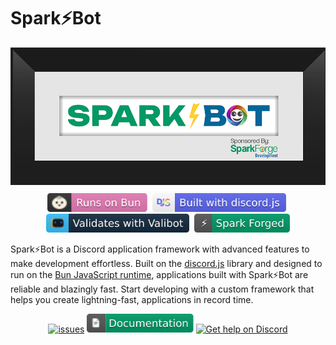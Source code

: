 # Spark⚡️Bot

<div align="center" style="margin-bottom: 10px;">
    <img src="https://github.com/SparkBotDev/.github/raw/main/assets/images/readme-banner.png" alt="">
</div>
<div align="center" style="margin-bottom: 10px;">
    <a href="https://bun.sh"><img alt="Runs on Bun" src="https://github.com/SparkBotDev/.github/raw/main/assets/images/badges/bun.svg" height=30></a>&nbsp;
    <a href="https://discord.js.org"><img alt=" Built with discord.js" src="https://github.com/SparkBotDev/.github/raw/main/assets/images/badges/discordjs.svg" height=30></a>&nbsp;
    <a href="https://valibot.dev"><img alt="Validates with Valibot" src="https://github.com/SparkBotDev/.github/raw/main/assets/images/badges/valibot.svg" height=30></a>&nbsp;
    <a href="https://valibot.dev"><img alt="Validates with Valibot" src="https://github.com/SparkBotDev/.github/raw/main/assets/images/badges/forged.svg" height=30></a>
</div>

Spark⚡️Bot is a Discord application framework with advanced features to make development effortless. Built on the [discord.js](https://discordjs.dev/) library and designed to run on the [Bun JavaScript runtime](https://bun.sh/), applications built with Spark⚡️Bot are reliable and blazingly fast. Start developing with a custom framework that helps you create lightning-fast, applications in record time.

<div align="center">
    <a href="https://github.com/SparkBotDev/SparkBot-Development/issues"><img alt="issues" src="https://img.shields.io/github/issues/SparkBotDev/SparkBot-Development" height=30></a>
    <a href="https://github.com/SparkBotDev/SparkBot-Development/wiki"><img alt="documentation" src="https://github.com/SparkBotDev/.github/raw/main/assets/images/badges/documentation.svg" height=30></a>
    <a href="https://discord.gg/8ptjPttjvt"><img alt="Get help on Discord" src="https://img.shields.io/discord/1250847505566929037?logo=discord&logoColor=white&label=Get%20Help&labelColor=%235761E1&color=%2350545B" height=30></a>
</div>
